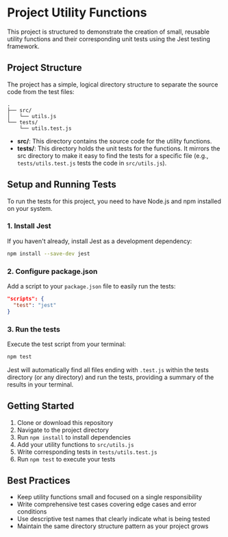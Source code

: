 # Project Utility Functions

This project is structured to demonstrate the creation of small, reusable utility functions and their corresponding unit tests using the Jest testing framework.

## Project Structure

The project has a simple, logical directory structure to separate the source code from the test files:

```
.
├── src/
│   └── utils.js
└── tests/
    └── utils.test.js
```

- **src/**: This directory contains the source code for the utility functions.
- **tests/**: This directory holds the unit tests for the functions. It mirrors the src directory to make it easy to find the tests for a specific file (e.g., `tests/utils.test.js` tests the code in `src/utils.js`).

## Setup and Running Tests

To run the tests for this project, you need to have Node.js and npm installed on your system.

### 1. Install Jest

If you haven't already, install Jest as a development dependency:

```bash
npm install --save-dev jest
```

### 2. Configure package.json

Add a script to your `package.json` file to easily run the tests:

```json
"scripts": {
  "test": "jest"
}
```

### 3. Run the tests

Execute the test script from your terminal:

```bash
npm test
```

Jest will automatically find all files ending with `.test.js` within the tests directory (or any directory) and run the tests, providing a summary of the results in your terminal.

## Getting Started

1. Clone or download this repository
2. Navigate to the project directory
3. Run `npm install` to install dependencies
4. Add your utility functions to `src/utils.js`
5. Write corresponding tests in `tests/utils.test.js`
6. Run `npm test` to execute your tests

## Best Practices

- Keep utility functions small and focused on a single responsibility
- Write comprehensive test cases covering edge cases and error conditions
- Use descriptive test names that clearly indicate what is being tested
- Maintain the same directory structure pattern as your project grows

